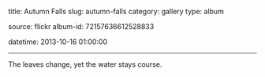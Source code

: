 title: Autumn Falls
slug: autumn-falls
category: gallery
type: album

source: flickr
album-id: 72157636612528833

datetime: 2013-10-16 01:00:00

---

The leaves change, yet the water stays course.
